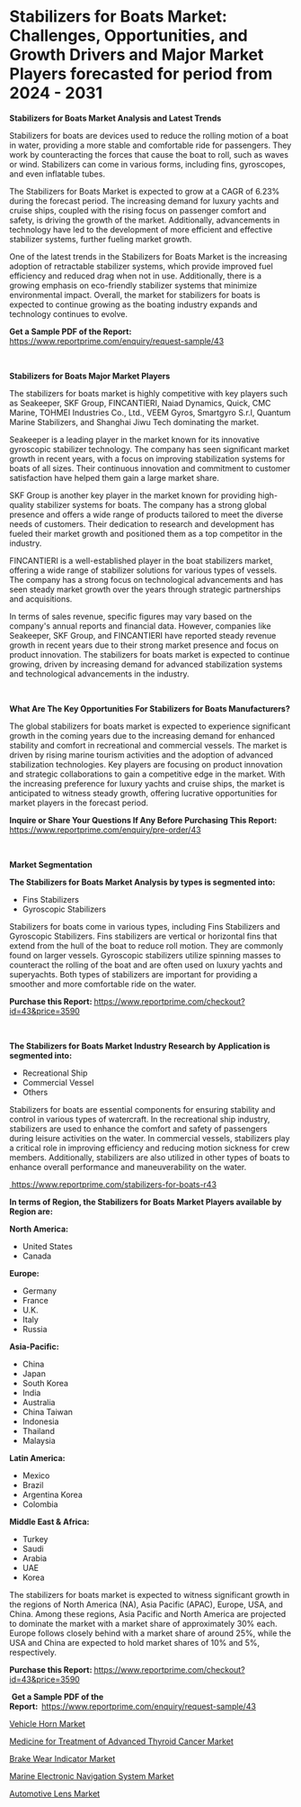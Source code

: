 <p><h1>Stabilizers for Boats Market: Challenges, Opportunities, and Growth Drivers and Major Market Players forecasted for period from 2024 - 2031</h1></p><p><strong>Stabilizers for Boats Market Analysis and Latest Trends</strong></p>
<p><p>Stabilizers for boats are devices used to reduce the rolling motion of a boat in water, providing a more stable and comfortable ride for passengers. They work by counteracting the forces that cause the boat to roll, such as waves or wind. Stabilizers can come in various forms, including fins, gyroscopes, and even inflatable tubes.</p><p>The Stabilizers for Boats Market is expected to grow at a CAGR of 6.23% during the forecast period. The increasing demand for luxury yachts and cruise ships, coupled with the rising focus on passenger comfort and safety, is driving the growth of the market. Additionally, advancements in technology have led to the development of more efficient and effective stabilizer systems, further fueling market growth.</p><p>One of the latest trends in the Stabilizers for Boats Market is the increasing adoption of retractable stabilizer systems, which provide improved fuel efficiency and reduced drag when not in use. Additionally, there is a growing emphasis on eco-friendly stabilizer systems that minimize environmental impact. Overall, the market for stabilizers for boats is expected to continue growing as the boating industry expands and technology continues to evolve.</p></p>
<p><strong>Get a Sample PDF of the Report:&nbsp;</strong> <a href="https://www.reportprime.com/enquiry/request-sample/43">https://www.reportprime.com/enquiry/request-sample/43</a></p>
<p>&nbsp;</p>
<p><strong>Stabilizers for Boats Major Market Players</strong></p>
<p><p>The stabilizers for boats market is highly competitive with key players such as Seakeeper, SKF Group, FINCANTIERI, Naiad Dynamics, Quick, CMC Marine, TOHMEI Industries Co., Ltd., VEEM Gyros, Smartgyro S.r.l, Quantum Marine Stabilizers, and Shanghai Jiwu Tech dominating the market.</p><p>Seakeeper is a leading player in the market known for its innovative gyroscopic stabilizer technology. The company has seen significant market growth in recent years, with a focus on improving stabilization systems for boats of all sizes. Their continuous innovation and commitment to customer satisfaction have helped them gain a large market share.</p><p>SKF Group is another key player in the market known for providing high-quality stabilizer systems for boats. The company has a strong global presence and offers a wide range of products tailored to meet the diverse needs of customers. Their dedication to research and development has fueled their market growth and positioned them as a top competitor in the industry.</p><p>FINCANTIERI is a well-established player in the boat stabilizers market, offering a wide range of stabilizer solutions for various types of vessels. The company has a strong focus on technological advancements and has seen steady market growth over the years through strategic partnerships and acquisitions.</p><p>In terms of sales revenue, specific figures may vary based on the company's annual reports and financial data. However, companies like Seakeeper, SKF Group, and FINCANTIERI have reported steady revenue growth in recent years due to their strong market presence and focus on product innovation. The stabilizers for boats market is expected to continue growing, driven by increasing demand for advanced stabilization systems and technological advancements in the industry.</p></p>
<p>&nbsp;</p>
<p><strong>What Are The Key Opportunities For Stabilizers for Boats Manufacturers?</strong></p>
<p><p>The global stabilizers for boats market is expected to experience significant growth in the coming years due to the increasing demand for enhanced stability and comfort in recreational and commercial vessels. The market is driven by rising marine tourism activities and the adoption of advanced stabilization technologies. Key players are focusing on product innovation and strategic collaborations to gain a competitive edge in the market. With the increasing preference for luxury yachts and cruise ships, the market is anticipated to witness steady growth, offering lucrative opportunities for market players in the forecast period.</p></p>
<p><strong>Inquire or Share Your Questions If Any Before Purchasing This Report:</strong> <a href="https://www.reportprime.com/enquiry/pre-order/43">https://www.reportprime.com/enquiry/pre-order/43</a></p>
<p>&nbsp;</p>
<p><strong>Market Segmentation</strong></p>
<p><strong>The Stabilizers for Boats Market Analysis by types is segmented into:</strong></p>
<p><ul><li>Fins Stabilizers</li><li>Gyroscopic Stabilizers</li></ul></p>
<p><p>Stabilizers for boats come in various types, including Fins Stabilizers and Gyroscopic Stabilizers. Fins stabilizers are vertical or horizontal fins that extend from the hull of the boat to reduce roll motion. They are commonly found on larger vessels. Gyroscopic stabilizers utilize spinning masses to counteract the rolling of the boat and are often used on luxury yachts and superyachts. Both types of stabilizers are important for providing a smoother and more comfortable ride on the water.</p></p>
<p><strong>Purchase this Report:&nbsp;</strong><a href="https://www.reportprime.com/checkout?id=43&price=3590">https://www.reportprime.com/checkout?id=43&price=3590</a></p>
<p>&nbsp;</p>
<p><strong>The Stabilizers for Boats Market Industry Research by Application is segmented into:</strong></p>
<p><ul><li>Recreational Ship</li><li>Commercial Vessel</li><li>Others</li></ul></p>
<p><p>Stabilizers for boats are essential components for ensuring stability and control in various types of watercraft. In the recreational ship industry, stabilizers are used to enhance the comfort and safety of passengers during leisure activities on the water. In commercial vessels, stabilizers play a critical role in improving efficiency and reducing motion sickness for crew members. Additionally, stabilizers are also utilized in other types of boats to enhance overall performance and maneuverability on the water.</p></p>
<p><a href="https://www.reportprime.com/stabilizers-for-boats-r43">&nbsp;https://www.reportprime.com/stabilizers-for-boats-r43</a></p>
<p><strong>In terms of Region, the Stabilizers for Boats Market Players available by Region are:</strong></p>
<p>
    <p> <strong> North America: </strong>
        <ul>
            <li>United States</li>
            <li>Canada</li>
        </ul>
        </p> 
    <p> <strong> Europe: </strong>
        <ul>
            <li>Germany</li>
            <li>France</li>
            <li>U.K.</li>
            <li>Italy</li>
            <li>Russia</li>
        </ul>
        </p> 
    <p> <strong> Asia-Pacific: </strong>
        <ul>
            <li>China</li>
            <li>Japan</li>
            <li>South Korea</li>
            <li>India</li>
            <li>Australia</li>
            <li>China Taiwan</li>
            <li>Indonesia</li>
            <li>Thailand</li>
            <li>Malaysia</li>
        </ul>
        </p> 
    <p> <strong> Latin America: </strong>
        <ul>
            <li>Mexico</li>
            <li>Brazil</li>
            <li>Argentina Korea</li>
            <li>Colombia</li>
        </ul>
        </p> 
    <p> <strong> Middle East & Africa: </strong>
        <ul>
            <li>Turkey</li>
            <li>Saudi</li>
            <li>Arabia</li>
            <li>UAE</li>
            <li>Korea</li>
        </ul>
    </p>
    </p>
<p><p>The stabilizers for boats market is expected to witness significant growth in the regions of North America (NA), Asia Pacific (APAC), Europe, USA, and China. Among these regions, Asia Pacific and North America are projected to dominate the market with a market share of approximately 30% each. Europe follows closely behind with a market share of around 25%, while the USA and China are expected to hold market shares of 10% and 5%, respectively.</p></p>
<p><strong>Purchase this Report: </strong><a href="https://www.reportprime.com/checkout?id=43&price=3590">https://www.reportprime.com/checkout?id=43&price=3590</a></p>
<p>&nbsp;<strong>Get a Sample PDF of the Report:&nbsp;&nbsp;</strong><a href="https://www.reportprime.com/enquiry/request-sample/43">https://www.reportprime.com/enquiry/request-sample/43</a></p>
<p><strong></strong></p>
<p><p><a href="https://github.com/hzxpgedq27/Market-Research-Report-List-1/blob/main/vehicle-horn-market.md">Vehicle Horn Market</a></p><p><a href="https://www.linkedin.com/pulse/strategic-insights-global-medicine-treatment-advanced-thyroid-kyfac?trackingId=sz9qSkcDTw2G%2BZtsayZRZw%3D%3D">Medicine for Treatment of Advanced Thyroid Cancer Market</a></p><p><a href="https://github.com/waylose1223/Market-Research-Report-List-2/blob/main/brake-wear-indicator-market.md">Brake Wear Indicator Market</a></p><p><a href="https://github.com/mdinislamsheik/Market-Research-Report-List-1/blob/main/marine-electronic-navigation-system-market.md">Marine Electronic Navigation System Market</a></p><p><a href="https://github.com/NorbertYates/Market-Research-Report-List-6/blob/main/automotive-lens-market.md">Automotive Lens Market</a></p></p>